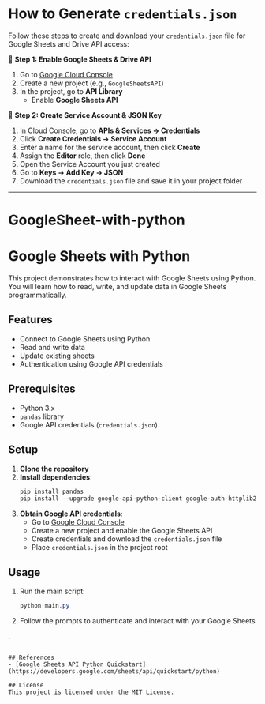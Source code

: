 # How to Generate `credentials.json`

Follow these steps to create and download your `credentials.json` file for Google Sheets and Drive API access:

🔹 **Step 1: Enable Google Sheets & Drive API**
1. Go to [Google Cloud Console](https://console.cloud.google.com/)
2. Create a new project (e.g., `GoogleSheetsAPI`)
3. In the project, go to **API Library**
	- Enable **Google Sheets API**

🔹 **Step 2: Create Service Account & JSON Key**
1. In Cloud Console, go to **APIs & Services → Credentials**
2. Click **Create Credentials → Service Account**
3. Enter a name for the service account, then click **Create**
4. Assign the **Editor** role, then click **Done**
5. Open the Service Account you just created
6. Go to **Keys → Add Key → JSON**
7. Download the `credentials.json` file and save it in your project folder

---
# GoogleSheet-with-python
# Google Sheets with Python

This project demonstrates how to interact with Google Sheets using Python. You will learn how to read, write, and update data in Google Sheets programmatically.

## Features
- Connect to Google Sheets using Python
- Read and write data
- Update existing sheets
- Authentication using Google API credentials

## Prerequisites
- Python 3.x
- `pandas` library
- Google API credentials (`credentials.json`)

## Setup
1. **Clone the repository**
2. **Install dependencies**:
	```powershell
	pip install pandas
	pip install --upgrade google-api-python-client google-auth-httplib2 google-auth-oauthlib
	```
3. **Obtain Google API credentials**:
	- Go to [Google Cloud Console](https://console.cloud.google.com/)
	- Create a new project and enable the Google Sheets API
	- Create credentials and download the `credentials.json` file
	- Place `credentials.json` in the project root

## Usage
1. Run the main script:
	```powershell
	python main.py
	```
2. Follow the prompts to authenticate and interact with your Google Sheets

.
```

## References
- [Google Sheets API Python Quickstart](https://developers.google.com/sheets/api/quickstart/python)

## License
This project is licensed under the MIT License.

